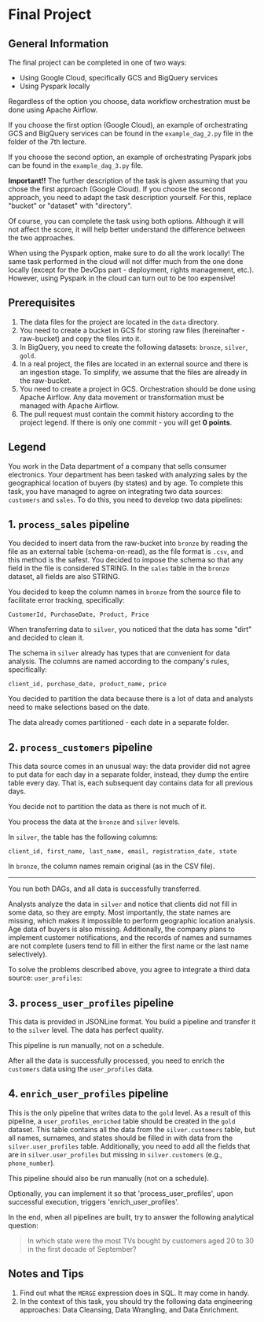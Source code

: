 # Final Project

## General Information

The final project can be completed in one of two ways:
- Using Google Cloud, specifically GCS and BigQuery services
- Using Pyspark locally

Regardless of the option you choose, data workflow orchestration must be done using Apache Airflow.

If you choose the first option (Google Cloud), an example of orchestrating GCS and BigQuery services can be found in the `example_dag_2.py` file in the folder of the 7th lecture.

If you choose the second option, an example of orchestrating Pyspark jobs can be found in the `example_dag_3.py` file.

**Important!!**
The further description of the task is given assuming that you chose the first approach (Google Cloud). If you choose the second approach, you need to adapt the task description yourself. For this, replace "bucket" or "dataset" with "directory".

Of course, you can complete the task using both options. Although it will not affect the score, it will help better understand the difference between the two approaches.

When using the Pyspark option, make sure to do all the work locally! The same task performed in the cloud will not differ much from the one done locally (except for the DevOps part - deployment, rights management, etc.). However, using Pyspark in the cloud can turn out to be too expensive!

## Prerequisites

1. The data files for the project are located in the `data` directory.
2. You need to create a bucket in GCS for storing raw files (hereinafter - raw-bucket) and copy the files into it.
3. In BigQuery, you need to create the following datasets: `bronze`, `silver`, `gold`.
4. In a real project, the files are located in an external source and there is an ingestion stage. To simplify, we assume that the files are already in the raw-bucket.
5. You need to create a project in GCS. Orchestration should be done using Apache Airflow. Any data movement or transformation must be managed with Apache Airflow.
6. The pull request must contain the commit history according to the project legend. If there is only one commit - you will get **0 points**.

## Legend

You work in the Data department of a company that sells consumer electronics. Your department has been tasked with analyzing sales by the geographical location of buyers (by states) and by age. To complete this task, you have managed to agree on integrating two data sources: `customers` and `sales`. To do this, you need to develop two data pipelines:

## 1. `process_sales` pipeline

You decided to insert data from the raw-bucket into `bronze` by reading the file as an external table (schema-on-read), as the file format is `.csv`, and this method is the safest. You decided to impose the schema so that any field in the file is considered STRING. In the `sales` table in the `bronze` dataset, all fields are also STRING.

You decided to keep the column names in `bronze` from the source file to facilitate error tracking, specifically:
```
CustomerId, PurchaseDate, Product, Price
```

When transferring data to `silver`, you noticed that the data has some "dirt" and decided to clean it.

The schema in `silver` already has types that are convenient for data analysis. The columns are named according to the company's rules, specifically:
```
client_id, purchase_date, product_name, price
```

You decided to partition the data because there is a lot of data and analysts need to make selections based on the date.

The data already comes partitioned - each date in a separate folder.

## 2. `process_customers` pipeline

This data source comes in an unusual way: the data provider did not agree to put data for each day in a separate folder, instead, they dump the entire table every day. That is, each subsequent day contains data for all previous days.

You decide not to partition the data as there is not much of it.

You process the data at the `bronze` and `silver` levels.

In `silver`, the table has the following columns:
```
client_id, first_name, last_name, email, registration_date, state
```

In `bronze`, the column names remain original (as in the CSV file).

---------------------------------------------------------------------------
You run both DAGs, and all data is successfully transferred.

Analysts analyze the data in `silver` and notice that clients did not fill in some data, so they are empty. Most importantly, the state names are missing, which makes it impossible to perform geographic location analysis. Age data of buyers is also missing. Additionally, the company plans to implement customer notifications, and the records of names and surnames are not complete (users tend to fill in either the first name or the last name selectively).

To solve the problems described above, you agree to integrate a third data source: `user_profiles`:

## 3. `process_user_profiles` pipeline

This data is provided in JSONLine format. You build a pipeline and transfer it to the `silver` level. The data has perfect quality.

This pipeline is run manually, not on a schedule.

After all the data is successfully processed, you need to enrich the `customers` data using the `user_profiles` data.

## 4. `enrich_user_profiles` pipeline

This is the only pipeline that writes data to the `gold` level. As a result of this pipeline, a `user_profiles_enriched` table should be created in the `gold` dataset. This table contains all the data from the `silver.customers` table, but all names, surnames, and states should be filled in with data from the `silver.user_profiles` table. Additionally, you need to add all the fields that are in `silver.user_profiles` but missing in `silver.customers` (e.g., `phone_number`).

This pipeline should also be run manually (not on a schedule).

Optionally, you can implement it so that 'process_user_profiles', upon successful execution, triggers 'enrich_user_profiles'.

In the end, when all pipelines are built, try to answer the following analytical question:

> In which state were the most TVs bought by customers aged 20 to 30 in the first decade of September?

## Notes and Tips
1. Find out what the `MERGE` expression does in SQL. It may come in handy.
2. In the context of this task, you should try the following data engineering approaches: Data Cleansing, Data Wrangling, and Data Enrichment.
